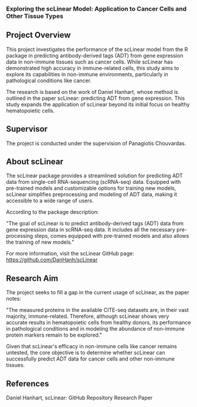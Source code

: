 ### Exploring the scLinear Model: Application to Cancer Cells and Other Tissue Types

## Project Overview

This project investigates the performance of the scLinear model from the R package in predicting antibody-derived tags (ADT) from gene expression data in non-immune tissues such as cancer cells. While scLinear has demonstrated high accuracy in immune-related cells, this study aims to explore its capabilities in non-immune environments, particularly in pathological conditions like cancer.

The research is based on the work of Daniel Hanhart, whose method is outlined in the paper scLinear: predicting ADT from gene expression. This study expands the application of scLinear beyond its initial focus on healthy hematopoietic cells.

## Supervisor
The project is conducted under the supervision of Panagiotis Chouvardas.

## About scLinear
The scLinear package provides a streamlined solution for predicting ADT data from single-cell RNA-sequencing (scRNA-seq) data. Equipped with pre-trained models and customizable options for training new models, scLinear simplifies preprocessing and modeling of ADT data, making it accessible to a wide range of users.

According to the package description:

"The goal of scLinear is to predict antibody-derived tags (ADT) data from gene expression data in scRNA-seq data. It includes all the necessary pre-processing steps, comes equipped with pre-trained models and also allows the training of new models."

For more information, visit the scLinear GitHub page: https://github.com/DanHanh/scLinear

## Research Aim
The project seeks to fill a gap in the current usage of scLinear, as the paper notes:

"The measured proteins in the available CITE-seq datasets are, in their vast majority, immune-related. Therefore, although scLinear shows very accurate results in hematopoietic cells from healthy donors, its performance in pathological conditions and in modeling the abundance of non-immune protein markers remain to be explored."

Given that scLinear's efficacy in non-immune cells like cancer remains untested, the core objective is to determine whether scLinear can successfully predict ADT data for cancer cells and other non-immune tissues.

## References
Daniel Hanhart, scLinear: GitHub Repository
Research Paper

